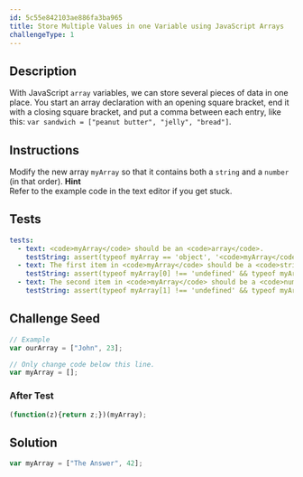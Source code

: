 ```yaml
---
id: 5c55e842103ae886fa3ba965
title: Store Multiple Values in one Variable using JavaScript Arrays
challengeType: 1
---
```


## Description
<section id='description'>
With JavaScript <code>array</code> variables, we can store several pieces of data in one place.
You start an array declaration with an opening square bracket, end it with a closing square bracket, and put a comma between each entry, like this:
<code>var sandwich = ["peanut butter", "jelly", "bread"]</code>.
</section>

## Instructions
<section id='instructions'>
Modify the new array <code>myArray</code> so that it contains both a <code>string</code> and a <code>number</code> (in that order).
<strong>Hint</strong><br>Refer to the example code in the text editor if you get stuck.
</section>

## Tests
<section id='tests'>

```yml
tests:
  - text: <code>myArray</code> should be an <code>array</code>.
    testString: assert(typeof myArray == 'object', '<code>myArray</code> should be an <code>array</code>.');
  - text: The first item in <code>myArray</code> should be a <code>string</code>.
    testString: assert(typeof myArray[0] !== 'undefined' && typeof myArray[0] == 'string', 'The first item in <code>myArray</code> should be a <code>string</code>.');
  - text: The second item in <code>myArray</code> should be a <code>number</code>.
    testString: assert(typeof myArray[1] !== 'undefined' && typeof myArray[1] == 'number', 'The second item in <code>myArray</code> should be a <code>number</code>.');

```

</section>

## Challenge Seed
<section id='challengeSeed'>

<div id='js-seed'>

```js
// Example
var ourArray = ["John", 23];

// Only change code below this line.
var myArray = [];

```

</div>


### After Test
<div id='js-teardown'>

```js
(function(z){return z;})(myArray);
```

</div>

</section>

## Solution
<section id='solution'>


```js
var myArray = ["The Answer", 42];
```

</section>
